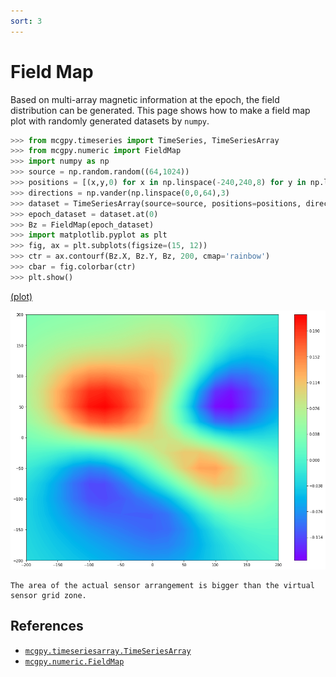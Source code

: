 ```yaml
---
sort: 3
---
```


# Field Map

Based on multi-array magnetic information at the epoch, the field distribution can be generated. This page shows how to make a field map plot with randomly generated datasets by `numpy`.

```python
>>> from mcgpy.timeseries import TimeSeries, TimeSeriesArray
>>> from mcgpy.numeric import FieldMap
>>> import numpy as np
>>> source = np.random.random((64,1024))
>>> positions = [(x,y,0) for x in np.linspace(-240,240,8) for y in np.linspace(-240,240,8)]
>>> directions = np.vander(np.linspace(0,0,64),3)
>>> dataset = TimeSeriesArray(source=source, positions=positions, directions=directions, t0=0, sample_rate=1024)
>>> epoch_dataset = dataset.at(0)
>>> Bz = FieldMap(epoch_dataset)
>>> import matplotlib.pyplot as plt
>>> fig, ax = plt.subplots(figsize=(15, 12))
>>> ctr = ax.contourf(Bz.X, Bz.Y, Bz, 200, cmap='rainbow')
>>> cbar = fig.colorbar(ctr)
>>> plt.show()
```
[(plot)]()

![visualization-fieldmap-example](../imgs/visualization-fieldmap-example.png)

```tip
The area of the actual sensor arrangement is bigger than the virtual sensor grid zone.
```

## References

* [`mcgpy.timeseriesarray.TimeSeriesArray`](https://pjjung.github.io/mcgpy/Classes/TimeSeriesArray.html)
* [`mcgpy.numeric.FieldMap`](https://pjjung.github.io/mcgpy/Classes/FieldMap.html)
